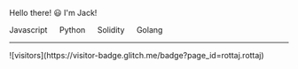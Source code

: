 Hello there! :smiley:
I'm Jack!

<div align='left'>
  Javascript
  &emsp;
  Python
  &emsp;
  Solidity
  &emsp;
  Golang
</div>
<hr>
![visitors](https://visitor-badge.glitch.me/badge?page_id=rottaj.rottaj)
